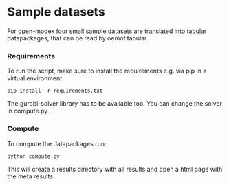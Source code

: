 # Sample datasets

For open-modex four small sample datasets are translated into tabular datapackages, that can be read by oemof.tabular.

### Requirements

To run the script, make sure to install the requirements e.g. via pip in a virtual environment

    pip install -r requirements.txt

The gurobi-solver library has to be available too. You can change the solver in compute.py .

### Compute

To compute the datapackages run:

    python compute.py

This will create a results directory with all results and open a html page with the meta results.
